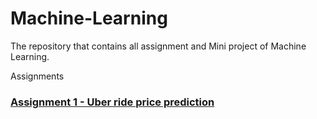 # Machine-Learning
The repository that contains all assignment and Mini project of Machine Learning.

Assignments 

### [ Assignment 1 - Uber ride price prediction]()
